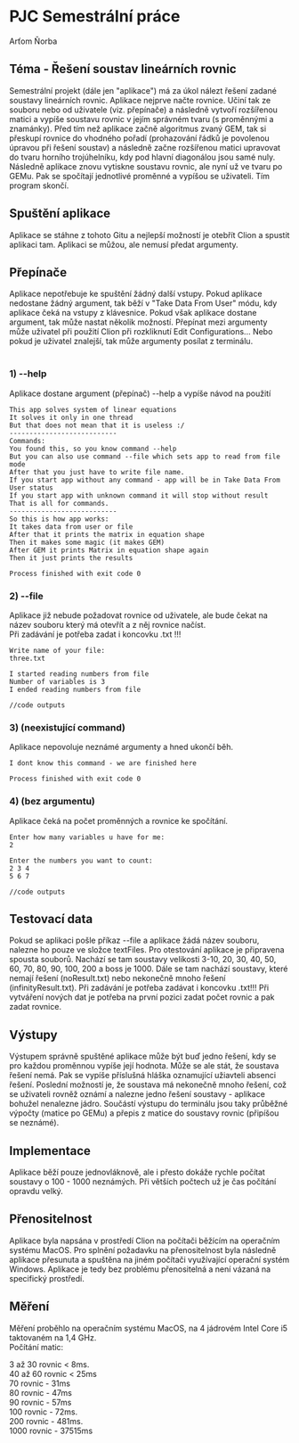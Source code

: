 # PJC Semestrální práce

Arťom Ňorba 

## Téma - Řešení soustav lineárních rovnic

Semestrální projekt (dále jen "aplikace") má za úkol nálezt řešení zadané soustavy lineárních rovnic. Aplikace nejprve načte rovnice. Učiní tak ze souboru nebo od uživatele (viz. přepínače) a následně vytvoří rozšířenou matici a vypíše soustavu rovnic v jejím správném tvaru (s proměnnými a znamánky). Před tím než aplikace začně algoritmus zvaný GEM, tak si přeskupí rovnice do vhodného pořadí (prohazování řádků je povolenou úpravou při řešení soustav) a následně začne rozšířenou matici upravovat do tvaru horního trojúhelníku, kdy pod hlavní diagonálou jsou samé nuly. Následně aplikace znovu vytiskne soustavu rovnic, ale nyní už ve tvaru po GEMu. Pak se spočítají jednotlivé proměnné a vypíšou se uživateli. Tím program skončí.

## Spuštění aplikace
Aplikace se stáhne z tohoto Gitu a nejlepší možností je otebřít Clion a spustit aplikaci tam. Aplikaci se můžou, ale nemusí předat argumenty. 

## Přepínače
Aplikace nepotřebuje ke spuštění žádný další vstupy. Pokud aplikace nedostane žádný argument, tak běží v "Take Data From User" módu, kdy aplikace čeká na vstupy z klávesnice. Pokud však aplikace dostane argument, tak může nastat několik možností. Přepínat mezi argumenty může uživatel při použití Clion při rozkliknutí Edit Configurations... Nebo pokud je uživatel znalejší, tak může argumenty posílat z terminálu. <br><br>

### 1) --help
Aplikace dostane argument (přepínač) --help a vypíše návod na použití
```
This app solves system of linear equations 
It solves it only in one thread 
But that does not mean that it is useless :/ 
---------------------------
Commands: 
You found this, so you know command --help 
But you can also use command --file which sets app to read from file mode
After that you just have to write file name. 
If you start app without any command - app will be in Take Data From User status
If you start app with unknown command it will stop without result
That is all for commands. 
---------------------------
So this is how app works: 
It takes data from user or file 
After that it prints the matrix in equation shape 
Then it makes some magic (it makes GEM) 
After GEM it prints Matrix in equation shape again 
Then it just prints the results 

Process finished with exit code 0
```
### 2) --file
Aplikace již nebude požadovat rovnice od uživatele, ale bude čekat na název souboru který má otevřít a z něj rovnice načíst. <br>
Při zadávání je potřeba zadat i koncovku .txt !!!
```
Write name of your file: 
three.txt

I started reading numbers from file
Number of variables is 3
I ended reading numbers from file

//code outputs
```

### 3) (neexistující command)
Aplikace nepovoluje neznámé argumenty a hned ukončí běh.
```
I dont know this command - we are finished here

Process finished with exit code 0
```

### 4) (bez argumentu)
Aplikace čeká na počet proměnných a rovnice ke spočítání.
```
Enter how many variables u have for me: 
2

Enter the numbers you want to count: 
2 3 4
5 6 7

//code outputs
```
## Testovací data
Pokud se aplikaci pošle příkaz --file a aplikace žádá název souboru, nalezne ho pouze ve složce textFiles. Pro otestování aplikace je připravena spousta souborů. Nachází se tam soustavy velikosti 3-10, 20, 30, 40, 50, 60, 70, 80, 90, 100, 200 a boss je 1000. Dále se tam nachází soustavy, které nemají řešení (noResult.txt) nebo nekonečně mnoho řešení (infinityResult.txt). Při zadávání je potřeba zadávat i koncovku .txt!!! Při vytváření nových dat je potřeba na první pozici zadat počet rovnic a pak zadat rovnice.

## Výstupy
Výstupem správně spuštěné aplikace může být buď jedno řešení, kdy se pro každou proměnnou vypíše její hodnota. Může se ale stát, že soustava řešení nemá. Pak se vypíše příslušná hláška oznamující užiavteli absenci řešení. Poslední možností je, že soustava má nekonečně mnoho řešení, což se uživateli rovněž oznámí a nalezne jedno řešení soustavy - aplikace bohužel nenalezne jádro. Součástí výstupu do terminálu jsou taky průběžné výpočty (matice po GEMu) a přepis z matice do soustavy rovnic (připíšou se neznámé).

## Implementace
Aplikace běží pouze jednovláknově, ale i přesto dokáže rychle počítat soustavy o 100 - 1000 neznámých. Při větších počtech už je čas počítání opravdu velký.

## Přenositelnost
Aplikace byla napsána v prostředí Clion na počítači běžícím na operačním systému MacOS. Pro splnění požadavku na přenositelnost byla následně aplikace přesunuta a spuštěna na jiném počítači využívající operační systém Windows. Aplikace je tedy bez problému přenositelná a není vázaná na specifický prostředí.

## Měření
Měření proběhlo na operačním systému MacOS, na 4 jádrovém Intel Core i5 taktovaném na 1,4 GHz.<br>
Počítání matic:<br>

3 až 30 rovnic < 8ms.<br>
40 až 60 rovnic < 25ms <br>
70 rovnic - 31ms <br>
80 rovnic - 47ms <br>
90 rovnic - 57ms <br>
100 rovnic - 72ms.<br>
200 rovnic - 481ms.<br>
1000 rovnic - 37515ms <br>




